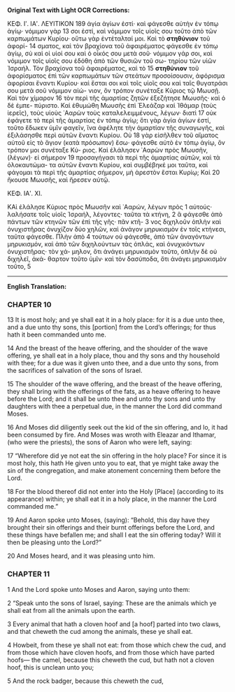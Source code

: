 **Original Text with Light OCR Corrections:**

ΚΕΦ. Ιʹ. ΙΑʹ. ΛΕΥΙΤΙΚΟΝ 189
ἁγία ἁγίων ἐστί· καὶ φάγεσθε αὐτὴν ἐν τόπῳ ἁγίῳ· νόμιμον γὰρ 13
σοι ἐστί, καὶ νόμιμον τοῖς υἱοῖς σου τοῦτο ἀπὸ τῶν καρπωμάτων
Κυρίου· οὕτω γὰρ ἐντέταλταί μοι. Καὶ τὸ **στηθύνιον** τοῦ ἀφορί- 14
σματος, καὶ τὸν βραχίονα τοῦ ἀφαιρέματος φάγεσθε ἐν τόπῳ
ἁγίῳ, σὺ καὶ οἱ υἱοί σου καὶ ὁ οἶκός σου μετὰ σοῦ· νόμιμον γάρ
σοι, καὶ νόμιμον τοῖς υἱοῖς σου ἐδόθη ἀπὸ τῶν θυσιῶν τοῦ σω-
τηρίου τῶν υἱῶν Ἰσραήλ. Τὸν βραχίονα τοῦ ἀφαιρέματος, καὶ τὸ 15
**στηθύνιον** τοῦ ἀφορίσματος ἐπὶ τῶν καρπωμάτων τῶν στεάτων
προσοίσουσιν, ἀφόρισμα ἀφορίσαι ἔναντι Κυρίου· καὶ ἔσται σοι
καὶ τοῖς υἱοῖς σου καὶ ταῖς θυγατράσι σου μετὰ σοῦ νόμιμον αἰώ-
νιον, ὃν τρόπον συνέταξε Κύριος τῷ Μωυσῇ. Καὶ τὸν χίμαρον 16
τὸν περὶ τῆς ἁμαρτίας ζητῶν ἐξεζήτησε Μωυσῆς· καὶ ὁ δὲ ἐμπε-
πύριστο. Καὶ ἐθυμώθη Μωυσῆς ἐπὶ Ἐλεάζαρ καὶ Ἰθάμαρ (τοὺς
ἱερεῖς), τοὺς υἱοὺς ᾿Ααρὼν τοὺς καταλελειμμένους, λέγων· διατὶ 17
οὐκ ἐφάγετε τὸ περὶ τῆς ἁμαρτίας ἐν τόπῳ ἁγίῳ; ὅτι γὰρ ἁγία
ἁγίων ἐστί, τοῦτο ἔδωκεν ὑμῖν φαγεῖν, ἵνα ἀφέλητε τὴν ἁμαρτίαν
τῆς συναγωγῆς, καὶ ἐξιλάσησθε περὶ αὐτῶν ἔναντι Κυρίου. Οὐ 18
γὰρ εἰσῆλθεν τοῦ αἵματος αὐτοῦ εἰς τὸ ἅγιον (κατὰ πρόσωπον)
ἔσω· φάγεσθε αὐτὸ ἐν τόπῳ ἁγίῳ, ὃν τρόπον μοι συνέταξε Κύ-
ριος. Καὶ ἐλάλησεν ᾿Ααρὼν πρὸς Μωυσῆν, (λέγων)· εἰ σήμερον 19
προσαγήγασι τὰ περὶ τῆς ἁμαρτίας αὐτῶν, καὶ τὰ ὁλοκαυτώμα-
τα αὐτῶν ἔναντι Κυρίου, καὶ συμβέβηκέ μοι ταῦτα, καὶ φάγομαι
τὰ περὶ τῆς ἁμαρτίας σήμερον, μὴ ἀρεστὸν ἔσται Κυρίῳ; Καὶ 20
ἤκουσε Μωυσῆς, καὶ ἤρεσεν αὐτῷ.

ΚΕΦ. ΙΑʹ. ΧΙ.

ΚΑὶ ἐλάλησε Κύριος πρὸς Μωυσῆν καὶ ᾿Ααρών, λέγων πρὸς 1
αὐτούς· λαλήσατε τοῖς υἱοῖς Ἰσραήλ, λέγοντες· ταῦτα τὰ κτήνη, 2
ἃ φάγεσθε ἀπὸ πάντων τῶν κτηνῶν τῶν ἐπὶ τῆς γῆς· πᾶν κτῆ- 3
νος διχηλοῦν ὁπλὴν καὶ ὀνυχιστῆρας ὀνυχίζον δύο χηλῶν, καὶ
ἀνάγον μηρυκισμὸν ἐν τοῖς κτήνεσι, ταῦτα φάγεσθε. Πλὴν ἀπὸ 4
τούτων οὐ φάγεσθε, ἀπὸ τῶν ἀναγόντων μηρυκισμόν, καὶ ἀπὸ τῶν
διχηλούντων τὰς ὁπλάς, καὶ ὀνυχικόντων ὀνυχιστῆρας· τὸν χά-
μηλον, ὅτι ἀνάγει μηρυκισμὸν τοῦτο, ὁπλὴν δὲ οὐ διχηλεῖ, ἀκά-
θαρτον τοῦτο ὑμῖν· καὶ τὸν δασύποδα, ὅτι ἀνάγει μηρυκισμὸν τοῦτο, 5

---

**English Translation:**

### CHAPTER 10

13 It is most holy; and ye shall eat it in a holy place: for it is a due unto thee, and a due unto thy sons, this [portion] from the Lord’s offerings; for thus hath it been commanded unto me.

14 And the breast of the heave offering, and the shoulder of the wave offering, ye shall eat in a holy place, thou and thy sons and thy household with thee; for a due was it given unto thee, and a due unto thy sons, from the sacrifices of salvation of the sons of Israel.

15 The shoulder of the wave offering, and the breast of the heave offering, they shall bring with the offerings of the fats, as a heave offering to heave before the Lord; and it shall be unto thee and unto thy sons and unto thy daughters with thee a perpetual due, in the manner the Lord did command Moses.

16 And Moses did diligently seek out the kid of the sin offering, and lo, it had been consumed by fire. And Moses was wroth with Eleazar and Ithamar, (who were the priests), the sons of Aaron who were left, saying:

17 “Wherefore did ye not eat the sin offering in the holy place? For since it is most holy, this hath He given unto you to eat, that ye might take away the sin of the congregation, and make atonement concerning them before the Lord.

18 For the blood thereof did not enter into the Holy [Place] (according to its appearance) within; ye shall eat it in a holy place, in the manner the Lord commanded me.”

19 And Aaron spoke unto Moses, (saying): “Behold, this day have they brought their sin offerings and their burnt offerings before the Lord, and these things have befallen me; and shall I eat the sin offering today? Will it then be pleasing unto the Lord?”

20 And Moses heard, and it was pleasing unto him.

### CHAPTER 11

1 And the Lord spoke unto Moses and Aaron, saying unto them:

2 “Speak unto the sons of Israel, saying: These are the animals which ye shall eat from all the animals upon the earth.

3 Every animal that hath a cloven hoof and [a hoof] parted into two claws, and that cheweth the cud among the animals, these ye shall eat.

4 Howbeit, from these ye shall not eat: from those which chew the cud, and from those which have cloven hoofs, and from those which have parted hoofs— the camel, because this cheweth the cud, but hath not a cloven hoof, this is unclean unto you;

5 And the rock badger, because this cheweth the cud,